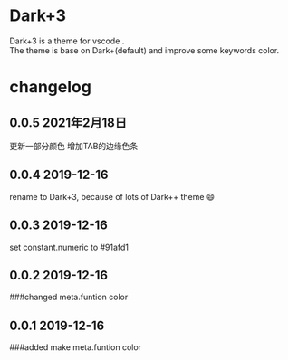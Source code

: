 # Dark+3
Dark+3 is a theme for vscode .  
The theme is base on Dark+(default) and improve some keywords color.

# changelog

## 0.0.5 2021年2月18日
更新一部分颜色
增加TAB的边缘色条

## 0.0.4 2019-12-16
rename to Dark+3, because of lots of Dark++ theme 😄

## 0.0.3 2019-12-16
set constant.numeric to #91afd1

## 0.0.2 2019-12-16
###changed
meta.funtion color

## 0.0.1 2019-12-16
###added
make meta.funtion color
